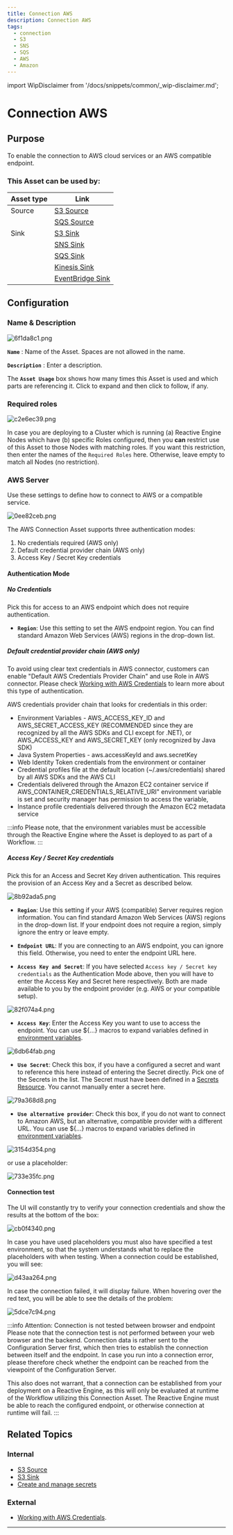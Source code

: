 ```yaml
---
title: Connection AWS
description: Connection AWS
tags:
  - connection
  - S3
  - SNS
  - SQS
  - AWS
  - Amazon
---
```


import WipDisclaimer from '/docs/snippets/common/_wip-disclaimer.md';

# Connection AWS

## Purpose

To enable the connection to AWS cloud services or an AWS compatible endpoint.

### This Asset can be used by:

| Asset type | Link                                                          |
|------------|---------------------------------------------------------------|
| Source     | [S3 Source](/docs/assets/sources/asset-source-s3)             |
|            | [SQS Source](/docs/assets/sources/asset-source-sqs)           |
| Sink       | [S3 Sink](/docs/assets/sinks/asset-sink-s3)                   |
|            | [SNS Sink](/docs/assets/sinks/asset-sink-sns)                 |
|            | [SQS Sink](/docs/assets/sinks/asset-sink-sqs)                 |
|            | [Kinesis Sink](/docs/assets/sinks/asset-sink-kinesis)         |
|            | [EventBridge Sink](/docs/assets/sinks/asset-sink-eventbridge) |
      

## Configuration

### Name & Description

![6f1da8c1.png](.asset-connection-aws_images/6f1da8c1.png "Name & Description (Connection AWS)")

**`Name`** : Name of the Asset. Spaces are not allowed in the name.

**`Description`** : Enter a description.

The **`Asset Usage`** box shows how many times this Asset is used and which parts are referencing it. Click to expand and then click to follow, if any.

### Required roles

![c2e6ec39.png](.asset-connection-aws_images/c2e6ec39.png "Required Roles (Connection AWS)")

In case you are deploying to a Cluster which is running (a) Reactive Engine Nodes which have (b) specific Roles configured, then you **can** restrict use of this Asset to those Nodes with matching
roles.
If you want this restriction, then enter the names of the `Required Roles` here. Otherwise, leave empty to match all Nodes (no restriction).

### AWS Server

Use these settings to define how to connect to AWS or a compatible service.

![0ee82ceb.png](.asset-connection-aws_images/0ee82ceb.png "Server Settings (Connection AWS)")

The AWS Connection Asset supports three authentication modes:

1. No credentials required (AWS only)
2. Default credential provider chain (AWS only)
3. Access Key / Secret Key credentials

#### Authentication Mode

##### No Credentials

Pick this for access to an AWS endpoint which does not require authentication.

* **`Region`**:
  Use this setting to set the AWS endpoint region.
  You can find standard Amazon Web Services (AWS) regions in the drop-down list.

##### Default credential provider chain (AWS only)

To avoid using clear text credentials in AWS connector, customers can enable "Default AWS Credentials Provider Chain" and use Role in AWS connector.
Please check [Working with AWS Credentials](https://docs.aws.amazon.com/sdk-for-java/v1/developer-guide/credentials.html) to learn more about this type of authentication.

AWS credentials provider chain that looks for credentials in this order:

* Environment Variables - AWS_ACCESS_KEY_ID and AWS_SECRET_ACCESS_KEY (RECOMMENDED since they are recognized by all the AWS SDKs and CLI except for .NET), or AWS_ACCESS_KEY and AWS_SECRET_KEY (only
  recognized by Java SDK)
* Java System Properties - aws.accessKeyId and aws.secretKey
* Web Identity Token credentials from the environment or container
* Credential profiles file at the default location (~/.aws/credentials) shared by all AWS SDKs and the AWS CLI
* Credentials delivered through the Amazon EC2 container service if AWS_CONTAINER_CREDENTIALS_RELATIVE_URI" environment variable is set and security manager has permission to access the variable,
* Instance profile credentials delivered through the Amazon EC2 metadata service

:::info
Please note, that the environment variables must be accessible through the Reactive Engine where the Asset is deployed to as part of a Workflow.
:::

##### Access Key / Secret Key credentials

Pick this for an Access and Secret Key driven authentication.
This requires the provision of an Access Key and a Secret as described below.

![8b92ada5.png](.asset-connection-aws_images/8b92ada5.png "Authentication Mode (Connection AWS)")

* **`Region`**:
  Use this setting if your AWS (compatible) Server requires region information.
  You can find standard Amazon Web Services (AWS) regions in the drop-down list.
  If your endpoint does not require a region, simply ignore the entry or leave empty.

* **`Endpoint URL`**:
  If you are connecting to an AWS endpoint, you can ignore this field.
  Otherwise, you need to enter the endpoint URL here.

* **`Access Key and Secret`**:
  If you have selected `Access key / Secret key credentials` as the Authentication Mode above,
  then you will have to enter the Access Key and Secret here respectively.
  Both are made available to you by the endpoint provider (e.g. AWS or your compatible setup).

![82f074a4.png](.asset-connection-aws_images/82f074a4.png "Access Key and Secret - manual entry (Connection AWS)")

* **`Access Key`**: Enter the Access Key you want to use to access the endpoint.
  You can use $\{...\} macros to expand variables defined in [environment variables](/docs/assets/resources/asset-resource-environment).

![6db64fab.png](.asset-connection-aws_images/6db64fab.png "Access Key as placeholder")

* **`Use Secret`**: Check this box, if you have a configured a secret and want to reference this here
  instead of entering the Secret directly.
  Pick one of the Secrets in the list. The Secret must have been defined in a [Secrets Resource](/docs/assets/resources/asset-resource-secret).
  You cannot manually enter a secret here.

![79a368d8.png](.asset-connection-aws_images/79a368d8.png "Use Secret (Connection AWS)")

* **`Use alternative provider`**:
  Check this box, if you do not want to connect to Amazon AWS, but an alternative, compatible provider with a different URL.
  You can use $\{...\} macros to expand variables defined in [environment variables](/docs/assets/resources/asset-resource-environment).

![3154d354.png](.asset-connection-aws_images/3154d354.png "Use alternative provider (Connection AWS)")

or use a placeholder:

![733e35fc.png](.asset-connection-aws_images/733e35fc.png "Use alternative provider with placeholder (Connection AWS)")

#### Connection test

The UI will constantly try to verify your connection credentials and show the results at the bottom of the box:

![cb0f4340.png](.asset-connection-aws_images/cb0f4340.png "Connection testing in progress (Connection AWS)")

In case you have used placeholders you must also have specified a test environment, so that the system understands what to replace the placeholders with when testing.
When a connection could be established, you will see:

![d43aa264.png](.asset-connection-aws_images/d43aa264.png "Connection successful (Connection AWS)")

In case the connection failed, it will display failure. When hovering over the red text, you will be able to see the details of the problem:

![5dce7c94.png](.asset-connection-aws_images/5dce7c94.png "Connection failed (Connection AWS)")

:::info Attention: Connection is not tested between browser and endpoint
Please note that the connection test is not performed between your web browser and the backend.
Connection data is rather sent to the Configuration Server first, which then tries to establish the connection between itself and the endpoint.
In case you run into a connection error, please therefore check whether the endpoint can be reached from the viewpoint of the Configuration Server.

This also does not warrant, that a connection can be established from your deployment on a Reactive Engine, as this will only be evaluated at runtime of the Workflow utilizing this Connection Asset.
The Reactive Engine must be able to reach the configured endpoint, or otherwise connection at runtime will fail.
:::

## Related Topics

### Internal

* [S3 Source](/docs/assets/sources/asset-source-s3)
* [S3 Sink](/docs/assets/sinks/asset-sink-s3)
* [Create and manage secrets](/docs/assets/resources/asset-resource-secret)

### External

* [Working with AWS Credentials](https://docs.aws.amazon.com/sdk-for-java/v1/developer-guide/credentials.html).

---
<WipDisclaimer></WipDisclaimer>
